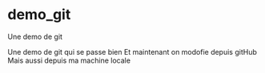 # demo_git
Une demo de git

Une demo de git qui se passe bien
Et maintenant on modofie depuis gitHub
Mais aussi depuis ma machine locale
